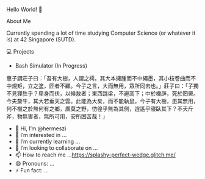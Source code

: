 Hello World! 👋

About Me

Currently spending a lot of time studying Computer Science (or whatever it is) at 42 Singapore (SUTD).

💻 Projects
- Bash Simulator (In Progress)

惠子謂莊子曰：「吾有大樹，人謂之樗。其大本擁腫而不中繩墨，其小枝卷曲而不中規矩，立之塗，匠者不顧。今子之言，大而無用，眾所同去也。」莊子曰：「子獨不見狸狌乎？卑身而伏，以候敖者；東西跳梁，不避高下；中於機辟，死於罔罟。今夫斄牛，其大若垂天之雲。此能為大矣，而不能執鼠。今子有大樹，患其無用，何不樹之於無何有之鄉，廣莫之野，彷徨乎無為其側，逍遙乎寢臥其下？不夭斤斧，物無害者，無所可用，安所困苦哉！」


- 👋 Hi, I’m @hermeszi
- 👀 I’m interested in ...
- 🌱 I’m currently learning ...
- 💞️ I’m looking to collaborate on ...
- 📫 How to reach me ...https://splashy-perfect-wedge.glitch.me/
- 😄 Pronouns: ...
- ⚡ Fun fact: ...


<!---
hermeszi/hermeszi is a ✨ special ✨ repository because its `README.md` (this file) appears on your GitHub profile.
You can click the Preview link to take a look at your changes.
--->
